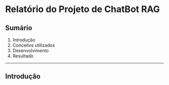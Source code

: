 # Relatório do Projeto de ChatBot RAG
## Sumário
1. Introdução
2. Conceitos utilizados
3. Desenvolvimento
4. Resultado
--------------
## Introdução
